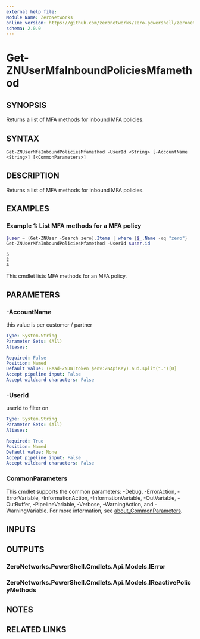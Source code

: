 ```yaml
---
external help file:
Module Name: ZeroNetworks
online version: https://github.com/zeronetworks/zero-powershell/zeronetworks/get-znusermfainboundpoliciesmfamethod
schema: 2.0.0
---
```


# Get-ZNUserMfaInboundPoliciesMfamethod

## SYNOPSIS
Returns a list of MFA methods for inbound MFA policies.

## SYNTAX

```
Get-ZNUserMfaInboundPoliciesMfamethod -UserId <String> [-AccountName <String>] [<CommonParameters>]
```

## DESCRIPTION
Returns a list of MFA methods for inbound MFA policies.

## EXAMPLES

### Example 1: List MFA methods for a MFA policy
```powershell
$user = (Get-ZNUser -Search zero).Items | where {$_.Name -eq "zero"}
Get-ZNUserMfaInboundPoliciesMfamethod -UserId $user.id
```

```output
5
2
4
```

This cmdlet lists MFA methods for an MFA policy.

## PARAMETERS

### -AccountName
this value is per customer / partner

```yaml
Type: System.String
Parameter Sets: (All)
Aliases:

Required: False
Position: Named
Default value: (Read-ZNJWTtoken $env:ZNApiKey).aud.split(".")[0]
Accept pipeline input: False
Accept wildcard characters: False
```

### -UserId
userId to filter on

```yaml
Type: System.String
Parameter Sets: (All)
Aliases:

Required: True
Position: Named
Default value: None
Accept pipeline input: False
Accept wildcard characters: False
```

### CommonParameters
This cmdlet supports the common parameters: -Debug, -ErrorAction, -ErrorVariable, -InformationAction, -InformationVariable, -OutVariable, -OutBuffer, -PipelineVariable, -Verbose, -WarningAction, and -WarningVariable. For more information, see [about_CommonParameters](http://go.microsoft.com/fwlink/?LinkID=113216).

## INPUTS

## OUTPUTS

### ZeroNetworks.PowerShell.Cmdlets.Api.Models.IError

### ZeroNetworks.PowerShell.Cmdlets.Api.Models.IReactivePolicyMethods

## NOTES

## RELATED LINKS

